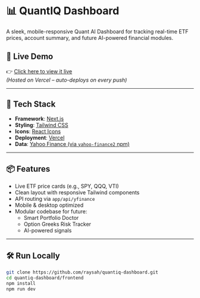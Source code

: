 # 📊 QuantIQ Dashboard

A sleek, mobile-responsive Quant AI Dashboard for tracking real-time ETF prices, account summary, and future AI-powered financial modules.

## 🚀 Live Demo

👉 [Click here to view it live](https://quantiq-dashboard.vercel.app/)  
_(Hosted on Vercel – auto-deploys on every push)_

---

## 🔧 Tech Stack

- **Framework**: [Next.js](https://nextjs.org/)
- **Styling**: [Tailwind CSS](https://tailwindcss.com/)
- **Icons**: [React Icons](https://react-icons.github.io/react-icons/)
- **Deployment**: [Vercel](https://vercel.com/)
- **Data**: [Yahoo Finance (via `yahoo-finance2` npm)](https://www.npmjs.com/package/yahoo-finance2)

---

## 📦 Features

- Live ETF price cards (e.g., SPY, QQQ, VTI)
- Clean layout with responsive Tailwind components
- API routing via `app/api/yfinance`
- Mobile & desktop optimized
- Modular codebase for future:
  - Smart Portfolio Doctor
  - Option Greeks Risk Tracker
  - AI-powered signals

---

## 🛠️ Run Locally

```bash
git clone https://github.com/raysah/quantiq-dashboard.git
cd quantiq-dashboard/frontend
npm install
npm run dev